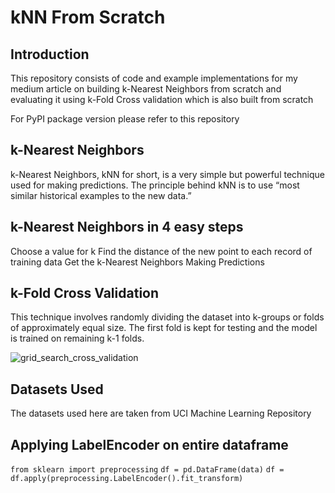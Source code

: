 # kNN From Scratch

## Introduction

This repository consists of code and example implementations for my medium article on building k-Nearest Neighbors from scratch and evaluating it using k-Fold Cross validation which is also built from scratch

For PyPI package version please refer to this repository

## k-Nearest Neighbors
k-Nearest Neighbors, kNN for short, is a very simple but powerful technique used for making predictions. The principle behind kNN is to use “most similar historical examples to the new data.”

## k-Nearest Neighbors in 4 easy steps
Choose a value for k
Find the distance of the new point to each record of training data
Get the k-Nearest Neighbors
Making Predictions
## k-Fold Cross Validation
This technique involves randomly dividing the dataset into k-groups or folds of approximately equal size. The first fold is kept for testing and the model is trained on remaining k-1 folds.

![grid_search_cross_validation](https://github.com/nikhilnaik789/iris-data-set/assets/141207725/15d763f4-808a-42db-b453-c1d7d05f62f7)

## Datasets Used
The datasets used here are taken from UCI Machine Learning Repository
## Applying LabelEncoder on entire dataframe
`from sklearn import preprocessing`
`df = pd.DataFrame(data)`
`df = df.apply(preprocessing.LabelEncoder().fit_transform)`


